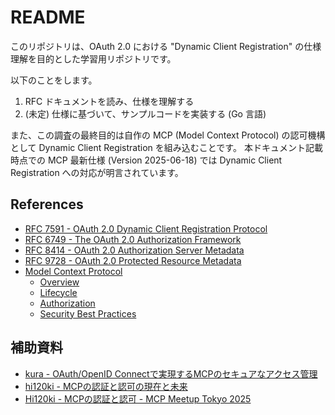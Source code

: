 # README

このリポジトリは、OAuth 2.0 における "Dynamic Client Registration" の仕様理解を目的とした学習用リポジトリです。

以下のことをします。

1. RFC ドキュメントを読み、仕様を理解する
2. (未定) 仕様に基づいて、サンプルコードを実装する (Go 言語)

また、この調査の最終目的は自作の MCP (Model Context Protocol) の認可機構として Dynamic Client Registration を組み込むことです。
本ドキュメント記載時点での MCP 最新仕様 (Version 2025-06-18) では Dynamic Client Registration への対応が明言されています。


## References

- [RFC 7591 - OAuth 2.0 Dynamic Client Registration Protocol](https://datatracker.ietf.org/doc/html/rfc7591)
- [RFC 6749 -  The OAuth 2.0 Authorization Framework](https://datatracker.ietf.org/doc/html/rfc6749)
- [RFC 8414 - OAuth 2.0 Authorization Server Metadata](https://datatracker.ietf.org/doc/html/rfc8414)
- [RFC 9728 - OAuth 2.0 Protected Resource Metadata](https://datatracker.ietf.org/doc/html/rfc9728)
- [Model Context Protocol](https://modelcontextprotocol.io/docs/getting-started/intro)
    - [Overview](https://modelcontextprotocol.io/specification/2025-06-18/basic)
    - [Lifecycle](https://modelcontextprotocol.io/specification/2025-06-18/basic/lifecycle)
    - [Authorization](https://modelcontextprotocol.io/specification/2025-06-18/basic/authorization)
    - [Security Best Practices](https://modelcontextprotocol.io/specification/2025-06-18/basic/security_best_practices)

## 補助資料

- [kura - OAuth/OpenID Connectで実現するMCPのセキュアなアクセス管理](https://speakerdeck.com/kuralab/20250620-openid-technight-mcp-oauth)
- [hi120ki - MCPの認証と認可の現在と未来](https://hi120ki.github.io/ja/blog/posts/20250728/)
- [Hi120ki - MCPの認証と認可 - MCP Meetup Tokyo 2025](https://speakerdeck.com/hi120ki/mcp-authorization)
